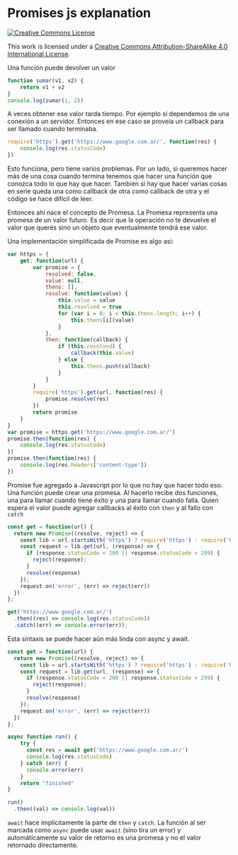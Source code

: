 # Promises js explanation

[![Creative Commons License](https://i.creativecommons.org/l/by-sa/4.0/88x31.png)](http://creativecommons.org/licenses/by-sa/4.0/)

This work is licensed under a [Creative Commons Attribution-ShareAlike 4.0 International License](http://creativecommons.org/licenses/by-sa/4.0/).

Una función puede devolver un valor

```js
function sumar(v1, v2) {
    return v1 + v2
}
console.log(sumar(1, 2))
```
<!-- tmc
3
-->

A veces obtener ese valor tarda tiempo. Por ejemplo si dependemos de una conexión a un servidor.
Entonces en ese caso se proveía un callback para ser llamado cuando terminaba.
```js
require('https').get('https://www.google.com.ar/', function(res) {
    console.log(res.statusCode)
})
```
<!-- tmc
200
-->

Esto funciona, pero tiene varios problemas. Por un lado, si queremos hacer más de una cosa cuando
termina tenemos que hacer una función que conozca todo lo que hay que hacer. También si hay que
hacer varias cosas en serie queda una como callback de otra como callback de otra y el código
se hace difícil de leer.

Entonces ahí nace el concepto de Promesa. La Promesa representa una promesa de un valor futuro. Es
decir que la operación no te devuelve el valor que querés sino un objeto que eventualmente tendrá
ese valor.

Una implementación simplificada de Promise es algo así:


```js
var https = {
    get: function(url) {
        var promise = {
            resolved: false,
            value: null,
            thens: [],
            resolve: function(value) {
                this.value = value
                this.resolved = true
                for (var i = 0; i < this.thens.length; i++) {
                    this.thens[i](value)
                }
            },
            then: function(callback) {
                if (this.resolved) {
                    callback(this.value)
                } else {
                    this.thens.push(callback)
                }
            }
        }
        require('https').get(url, function(res) {
            promise.resolve(res)
        })
        return promise
    }
}
var promise = https.get('https://www.google.com.ar/')
promise.then(function(res) {
    console.log(res.statusCode)
})
promise.then(function(res) {
    console.log(res.headers['content-type'])
})
```
<!-- tmc
200
text/html; charset=ISO-8859-1
-->

Promise fue agregado a Javascript por lo que no hay que hacer todo eso.
Una función puede crear una promesa. Al hacerlo recibe dos funciones, una para llamar cuando tiene
éxito y una para llamar cuando falla. Quien espera el valor puede agregar callbacks al éxito con
`then` y al fallo con `catch`

```js
const get = function(url) {
  return new Promise((resolve, reject) => {
    const lib = url.startsWith('https') ? require('https') : require('http');
    const request = lib.get(url, (response) => {
      if (response.statusCode < 200 || response.statusCode > 299) {
        reject(response);
      }
      resolve(response)
    });
    request.on('error', (err) => reject(err))
  })
};

get('https://www.google.com.ar/')
  .then((res) => console.log(res.statusCode))
  .catch((err) => console.error(err));
```
<!-- tmc
200
-->

Esta sintaxis se puede hacer aún más linda con async y await.

```js
const get = function(url) {
  return new Promise((resolve, reject) => {
    const lib = url.startsWith('https') ? require('https') : require('http');
    const request = lib.get(url, (response) => {
      if (response.statusCode < 200 || response.statusCode > 299) {
        reject(response);
      }
      resolve(response)
    });
    request.on('error', (err) => reject(err))
  })
};

async function run() {
    try {
      const res = await get('https://www.google.com.ar/')
      console.log(res.statusCode)
    } catch (err) {
      console.error(err)
    }
    return "finished"
}

run()
  .then((val) => console.log(val))

```
<!-- tmc
200
finished
-->

`await` hace implícitamente la parte de `then` y `catch`. La función al ser marcada como `async`
puede usar `await` (sino tira un error) y automáticamente su valor de retorno es una promesa y no
el valor retornado directamente.
